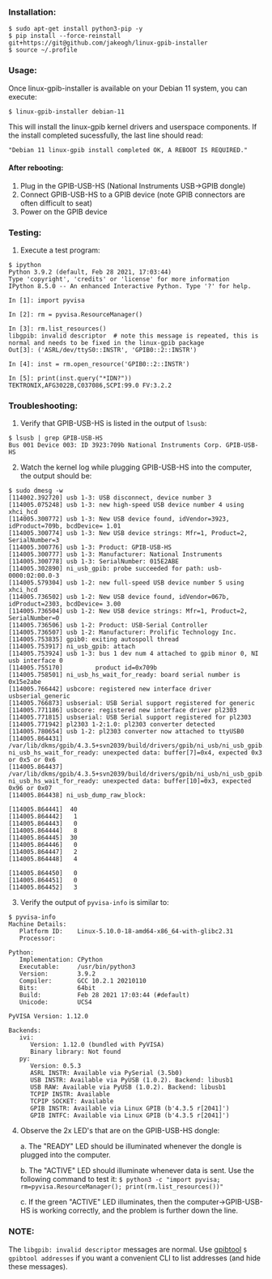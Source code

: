 ### Installation:
```
$ sudo apt-get install python3-pip -y
$ pip install --force-reinstall git+https://git@github.com/jakeogh/linux-gpib-installer
$ source ~/.profile
```

### Usage:

Once linux-gpib-installer is available on your Debian 11 system, you can execute:

```
$ linux-gpib-installer debian-11
```

This will install the linux-gpib kernel drivers and userspace components. If the install completed sucessfully, the last line should read:
```
"Debian 11 linux-gpib install completed OK, A REBOOT IS REQUIRED."
```

#### After rebooting:

1. Plug in the GPIB-USB-HS (National Instruments USB->GPIB dongle)
2. Connect GPIB-USB-HS to a GPIB device (note GPIB connectors are often difficult to seat)
3. Power on the GPIB device


### Testing:

1. Execute a test program:

```
$ ipython
Python 3.9.2 (default, Feb 28 2021, 17:03:44)
Type 'copyright', 'credits' or 'license' for more information
IPython 8.5.0 -- An enhanced Interactive Python. Type '?' for help.

In [1]: import pyvisa

In [2]: rm = pyvisa.ResourceManager()

In [3]: rm.list_resources()
libgpib: invalid descriptor  # note this message is repeated, this is normal and needs to be fixed in the linux-gpib package
Out[3]: ('ASRL/dev/ttyS0::INSTR', 'GPIB0::2::INSTR')

In [4]: inst = rm.open_resource('GPIB0::2::INSTR')

In [5]: print(inst.query("*IDN?"))
TEKTRONIX,AFG3022B,C037086,SCPI:99.0 FV:3.2.2

```

### Troubleshooting:

1. Verify that GPIB-USB-HS is listed in the output of `lsusb`:
```
$ lsusb | grep GPIB-USB-HS
Bus 001 Device 003: ID 3923:709b National Instruments Corp. GPIB-USB-HS
```

2. Watch the kernel log while plugging GPIB-USB-HS into the computer, the output should be:
```
$ sudo dmesg -w
[114002.392720] usb 1-3: USB disconnect, device number 3
[114005.075248] usb 1-3: new high-speed USB device number 4 using xhci_hcd
[114005.300772] usb 1-3: New USB device found, idVendor=3923, idProduct=709b, bcdDevice= 1.01
[114005.300774] usb 1-3: New USB device strings: Mfr=1, Product=2, SerialNumber=3
[114005.300776] usb 1-3: Product: GPIB-USB-HS
[114005.300777] usb 1-3: Manufacturer: National Instruments
[114005.300778] usb 1-3: SerialNumber: 015E2ABE
[114005.302890] ni_usb_gpib: probe succeeded for path: usb-0000:02:00.0-3
[114005.579304] usb 1-2: new full-speed USB device number 5 using xhci_hcd
[114005.736502] usb 1-2: New USB device found, idVendor=067b, idProduct=2303, bcdDevice= 3.00
[114005.736504] usb 1-2: New USB device strings: Mfr=1, Product=2, SerialNumber=0
[114005.736506] usb 1-2: Product: USB-Serial Controller
[114005.736507] usb 1-2: Manufacturer: Prolific Technology Inc.
[114005.753835] gpib0: exiting autospoll thread
[114005.753917] ni_usb_gpib: attach
[114005.753924] usb 1-3: bus 1 dev num 4 attached to gpib minor 0, NI usb interface 0
[114005.755170]         product id=0x709b
[114005.758501] ni_usb_hs_wait_for_ready: board serial number is 0x15e2abe
[114005.766442] usbcore: registered new interface driver usbserial_generic
[114005.766873] usbserial: USB Serial support registered for generic
[114005.771186] usbcore: registered new interface driver pl2303
[114005.771815] usbserial: USB Serial support registered for pl2303
[114005.771942] pl2303 1-2:1.0: pl2303 converter detected
[114005.780654] usb 1-2: pl2303 converter now attached to ttyUSB0
[114005.864431] /var/lib/dkms/gpib/4.3.5+svn2039/build/drivers/gpib/ni_usb/ni_usb_gpib.c: ni_usb_hs_wait_for_ready: unexpected data: buffer[7]=0x4, expected 0x3 or 0x5 or 0x6
[114005.864437] /var/lib/dkms/gpib/4.3.5+svn2039/build/drivers/gpib/ni_usb/ni_usb_gpib.c: ni_usb_hs_wait_for_ready: unexpected data: buffer[10]=0x3, expected 0x96 or 0x07
[114005.864438] ni_usb_dump_raw_block:

[114005.864441]  40
[114005.864442]   1
[114005.864443]   0
[114005.864444]   8
[114005.864445]  30
[114005.864446]   0
[114005.864447]   2
[114005.864448]   4

[114005.864450]   0
[114005.864451]   0
[114005.864452]   3

```

3. Verify the output of `pyvisa-info` is similar to:
```
$ pyvisa-info
Machine Details:
   Platform ID:    Linux-5.10.0-18-amd64-x86_64-with-glibc2.31
   Processor:

Python:
   Implementation: CPython
   Executable:     /usr/bin/python3
   Version:        3.9.2
   Compiler:       GCC 10.2.1 20210110
   Bits:           64bit
   Build:          Feb 28 2021 17:03:44 (#default)
   Unicode:        UCS4

PyVISA Version: 1.12.0

Backends:
   ivi:
      Version: 1.12.0 (bundled with PyVISA)
      Binary library: Not found
   py:
      Version: 0.5.3
      ASRL INSTR: Available via PySerial (3.5b0)
      USB INSTR: Available via PyUSB (1.0.2). Backend: libusb1
      USB RAW: Available via PyUSB (1.0.2). Backend: libusb1
      TCPIP INSTR: Available
      TCPIP SOCKET: Available
      GPIB INSTR: Available via Linux GPIB (b'4.3.5 r[2041]')
      GPIB INTFC: Available via Linux GPIB (b'4.3.5 r[2041]')

```

4. Observe the 2x LED's that are on the GPIB-USB-HS dongle:

    a. The "READY" LED should be illuminated whenever the dongle is plugged into the computer.

    b. The "ACTIVE" LED should illuminate whenever data is sent. Use the following command to test it: `$ python3 -c "import pyvisa; rm=pyvisa.ResourceManager(); print(rm.list_resources())"`

    c. If the green "ACTIVE" LED illuminates, then the computer->GPIB-USB-HS is working correctly, and the problem is further down the line.


### NOTE:

The `libgpib: invalid descriptor` messages are normal. Use [gpibtool](https://github.com/jakeogh/gpibtool) `$ gpibtool addresses` if you want a convenient CLI to list addresses (and hide these messages).


